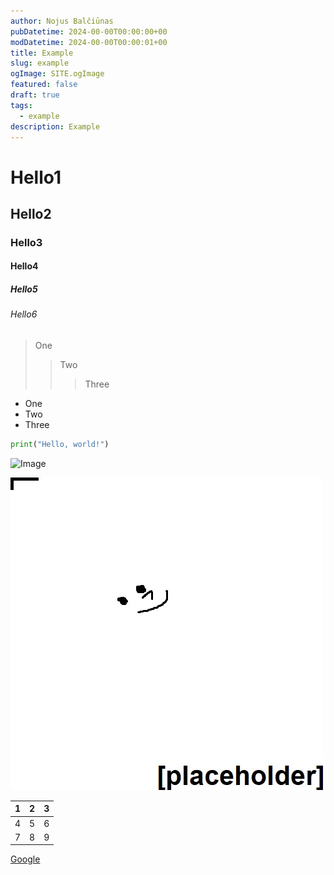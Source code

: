 ```yaml
---
author: Nojus Balčiūnas
pubDatetime: 2024-00-00T00:00:00+00
modDatetime: 2024-00-00T00:00:01+00
title: Example
slug: example
ogImage: SITE.ogImage
featured: false
draft: true
tags:
  - example
description: Example
---
```


# Hello1
## Hello2
### Hello3
#### Hello4
##### Hello5
###### Hello6

>One
>>Two
>>> Three

- One
- Two
- Three

```py
print("Hello, world!")
```

![Image](@assets/images/logo.jpg)

![something](../../assets/images/logo.jpg)

| 1 | 2 | 3 |
|---|---|---|
| 4 | 5 | 6 |
| 7 | 8 | 9 |

[Google](https://www.google.com)
